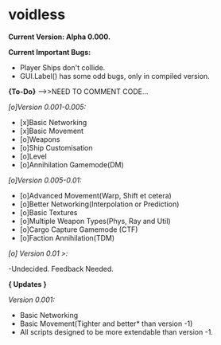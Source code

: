 voidless
========
**Current Version: Alpha 0.000.**

**Current Important Bugs:**
  - Player Ships don't collide.
  - GUI.Label() has some odd bugs, only in compiled version.

**{To-Do}**
-->>NEED TO COMMENT CODE...

*[o]Version 0.001-0.005:*
  - [x]Basic Networking
  - [x]Basic Movement
  - [o]Weapons
  - [o]Ship Customisation
  - [o]Level
  - [o]Annihilation Gamemode(DM)

*[o]Version 0.005-0.01:*
  - [o]Advanced Movement(Warp, Shift et cetera)
  - [o]Better Networking(Interpolation or Prediction)
  - [o]Basic Textures
  - [o]Multiple Weapon Types(Phys, Ray and Util)
  - [o]Cargo Capture Gamemode (CTF)
  - [o]Faction Annihilation(TDM)

*[o] Version 0.01 >:*

  -Undecided. Feedback Needed.

**{ Updates }**

*Version 0.001:*
  - Basic Networking
  - Basic Movement(Tighter and better* than version -1)
  - All scripts designed to be more extendable than version -1.
